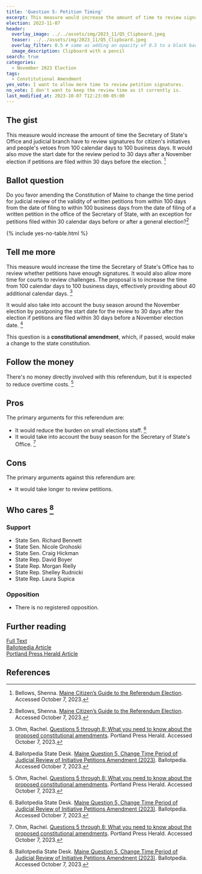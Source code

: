 ```yaml
---
title: 'Question 5: Petition Timing'
excerpt: This measure would increase the amount of time to review signatures for citizen's initiatives and people's vetos.
election: 2023-11-07
header:
  overlay_image: ../../assets/img/2023_11/Q5_Clipboard.jpeg
  teaser: ../../assets/img/2023_11/Q5_Clipboard.jpeg
  overlay_filter: 0.5 # same as adding an opacity of 0.5 to a black background
  image_description: Clipboard with a pencil
search: true
categories:
  - November 2023 Election
tags:
  - Constitutional Amendment
yes_vote: I want to allow more time to review petition signatures.
no_vote: I don't want to keep the review time as it currently is.
last_modified_at: 2023-10-07 T12:23:00-05:00
---
```


## The gist

This measure would increase the amount of time the Secretary of State's Office and judicial branch have to review signatures for citizen's initiatives and people's vetoes from 100 calendar days to 100 business days. It would also move the start date for the review period to 30 days after a November election if petitions are filed within 30 days before the election. [^2]

## Ballot question

Do you favor amending the Constitution of Maine to change the time period for judicial review of the validity of written petitions from within 100 days from the date of filing to within 100 business days from the date of filing of a written petition in the office of the Secretary of State, with an exception for petitions filed within 30 calendar days before or after a general election?[^2]

{% include yes-no-table.html %}

## Tell me more

This measure would increase the time the Secretary of State's Office has to review whether petitions have enough signatures. It would also allow more time for courts to review challenges. The proposal is to increase the time from 100 calendar days to 100 business days, effectively providing about 40 additional calendar days. [^4]

It would also take into account the busy season around the November election by postponing the start date for the review to 30 days after the election if petitions are filed within 30 days before a November election date. [^3]

This question is a **constitutional amendment**, which, if passed, would make a change to the state constitution.

## Follow the money

There's no money directly involved with this referendum, but it is expected to reduce overtime costs. [^4]

## Pros

The primary arguments for this referendum are:

- It would reduce the burden on small elections staff. [^3]
- It would take into account the busy season for the Secretary of State's Office. [^4]

## Cons

The primary arguments against this referendum are:

- It would take longer to review petitions.

## Who cares [^3]

### Support

- State Sen. Richard Bennett
- State Sen. Nicole Grohoski
- State Sen. Craig Hickman
- State Rep. David Boyer
- State Rep. Morgan Rielly
- State Rep. Shelley Rudnicki
- State Rep. Laura Supica

### Opposition

- There is no registered opposition.

## Further reading

[Full Text](https://legislature.maine.gov/legis/bills/getPDF.asp?paper=HP0648&item=1&snum=131)<br>
[Ballotpedia Article](<https://ballotpedia.org/Maine_Question_5,_Change_Time_Period_of_Judicial_Review_of_Initiative_Petitions_Amendment_(2023)>)<br>
[Portland Press Herald Article](https://www.pressherald.com/2023/10/06/questions-5-through-8-what-you-need-to-know-about-the-proposed-constitutional-amendments/)

## References

[^1]: Maine State Legislature. [RESOLUTION, Proposing an Amendment to the Constitution of Maine Regarding the Timing of Judicial Review of the Determination of the Validity of Written Petitions](https://legislature.maine.gov/legis/bills/getPDF.asp?paper=HP0648&item=1&snum=131). Accessed October 7, 2023.
[^2]: Bellows, Shenna. [Maine Citizen’s Guide to the Referendum Election](https://www.maine.gov/sos/cec/elec/upcoming/pdf/citizensguide23.pdf). Accessed October 7, 2023.
[^3]: Ballotpedia State Desk. [Maine Question 5, Change Time Period of Judicial Review of Initiative Petitions Amendment (2023)](<https://ballotpedia.org/Maine_Question_5,_Change_Time_Period_of_Judicial_Review_of_Initiative_Petitions_Amendment_(2023)>). Ballotpedia. Accessed October 7, 2023.
[^4]: Ohm, Rachel. [Questions 5 through 8: What you need to know about the proposed constitutional amendments](https://www.pressherald.com/2023/10/06/questions-5-through-8-what-you-need-to-know-about-the-proposed-constitutional-amendments/). Portland Press Herald. Accessed October 7, 2023.
